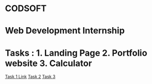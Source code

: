 # CODSOFT
# Web Development Internship
# Tasks : 1. Landing Page 2. Portfolio website 3. Calculator
[Task 1 Link](https://playful-bombolone-7d653d.netlify.app/)
[Task 2](https.abhishektiwari8439.netlify.app)
[Task 3](https.github.com)
